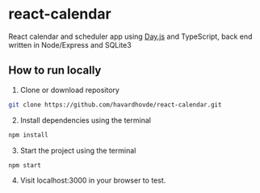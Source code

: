 # react-calendar

React calendar and scheduler app using [Day.js](https://day.js.org) and TypeScript, back end written in Node/Express and SQLite3

## How to run locally

1. Clone or download repository
```bash
git clone https://github.com/havardhovde/react-calendar.git
```
2. Install dependencies using the terminal
```bash
npm install
```
3. Start the project using the terminal
```bash
npm start
```
4. Visit localhost:3000 in your browser to test.
